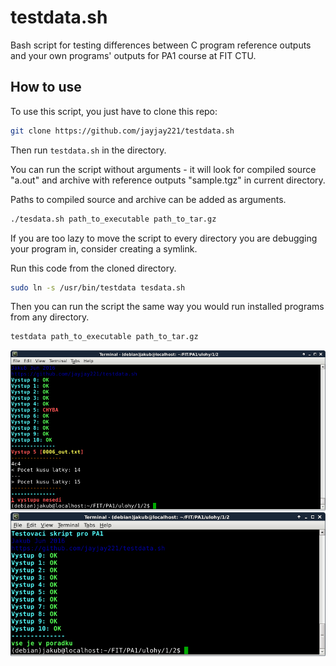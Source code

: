 # testdata.sh
Bash script for testing differences between C program reference outputs and your own programs' outputs for PA1 course at FIT CTU.


## How to use
To use this script, you just have to clone this repo:

```bash
git clone https://github.com/jayjay221/testdata.sh
```

Then run `testdata.sh` in the directory.

You can run the script without arguments - it will look for compiled source "a.out" and archive with reference outputs "sample.tgz" in current directory.

Paths to compiled source and archive can be added as arguments.

```bash
./tesdata.sh path_to_executable path_to_tar.gz
```

If you are too lazy to move the script to every directory you are debugging your program in, consider creating a symlink.

Run this code from the cloned directory.

```bash
sudo ln -s /usr/bin/testdata tesdata.sh
```

Then you can run the script the same way you would run installed programs from any directory.

```bash
testdata path_to_executable path_to_tar.gz
```

![screenshot1](https://github.com/jayjay221/testdata.sh/blob/master/screenshot1.png?raw=true)
![screenshot2](https://github.com/jayjay221/testdata.sh/blob/master/screenshot2.png?raw=true)
